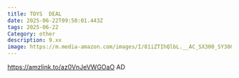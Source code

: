 ```yaml
---
title: TOYS  DEAL
date: 2025-06-22T09:50:01.443Z
tags: 2025-06-22
Category: other
description: 9.xx
image: https://m.media-amazon.com/images/I/81iZTIhQlbL.__AC_SX300_SY300_QL70_FMwebp_.jpg
---
```

https://amzlink.to/az0VnJeVWGOaO
AD